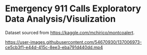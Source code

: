 # Emergency 911 Calls Exploratory Data Analysis/Visulization
Dataset sourced from https://kaggle.com/mchirico/montcoalert.  






https://user-images.githubusercontent.com/54670930/137006973-ce5cb3f1-e44d-415c-8ee3-eba791d440dd.mp4


